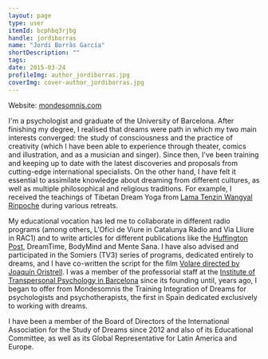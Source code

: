 ```yaml
---
layout: page
type: user
itemId: bcphbq3rjbg
handle: jordiborras
name: "Jordi Borràs García"
shortDescription: ""
tags:
date: 2015-03-24
profileImg: author_jordiborras.jpg
coverImg: cover-author_jordiborras.jpg
---
```


Website: [mondesomnis.com](https://www.mondesomnis.com/)

I'm a psychologist and graduate of the University of Barcelona. After finishing my degree, I realised that dreams were path in which my two main interests converged: the study of consciousness and the practice of creativity (which I have been able to experience through theater, comics and illustration, and as a musician and singer). Since then, I've been training and keeping up to date with the latest discoveries and proposals from cutting-edge international specialists. On the other hand, I have felt it essential to assimilate knowledge about dreaming from different cultures, as well as multiple philosophical and religious traditions. For example, I received the teachings of Tibetan Dream Yoga from [Lama Tenzin Wangyal Rinpoche](https://en.wikipedia.org/wiki/Tenzin_Wangyal_Rinpoche) during various retreats.

My educational vocation has led me to collaborate in different radio programs (among others, L'Ofici de Viure in Catalunya Ràdio and Via Lliure in RAC1) and to write articles for different publications like the [Huffington Post](https://www.huffpost.com/entry/nine-months-to-dream_b_58594c18e4b06ae7ec2a419c), DreamTime, BodyMind and Mente Sana. I have also advised and participated in the Somiers (TV3) series of programs, dedicated entirely to dreams, and I have co-written the script for the film [Volare directed by Joaquín Oristrell](https://letterboxd.com/film/volare/). I was a member of the professorial staff at the [Institute of Transpersonal Psychology in Barcelona](http://transpersonal.cat/en/el-iptb/) since its founding until, years ago, I began to offer from Mondesomnis the Training Integration of Dreams for psychologists and psychotherapists, the first in Spain dedicated exclusively to working with dreams. 

I have been a member of the Board of Directors of the International Association for the Study of Dreams since 2012 and also of its Educational Committee, as well as its Global Representative for Latin America and Europe.
